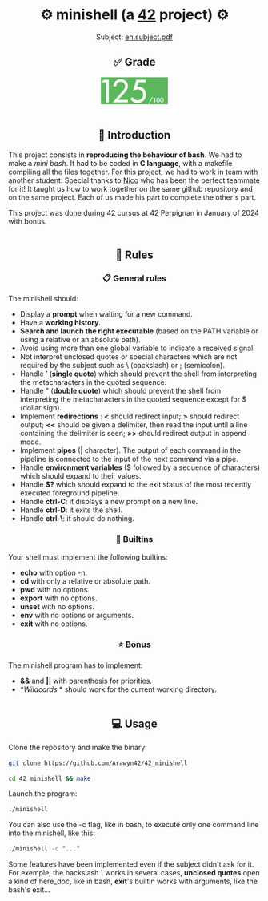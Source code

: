<div align="center">
  <h1>⚙️ minishell (a <a href="https://42perpignan.fr/">42</a> project) ⚙️</h1>
  <p>Subject: <a href="en.subject.pdf">en.subject.pdf</a></p>
</div>

<div align="center">
  <h2>✅ Grade</h2>
  <img src="grade.png" alt="Grade">
</div><br>

## <div align="center">📄 Introduction</div>
This project consists in **reproducing the behaviour of bash**. We had to make a *mini bash*.
It had to be coded in **C language**, with a makefile compiling all the files together.
For this project, we had to work in team with another student. Special thanks to [Nico](https://github.com/Floperatok) who has been the perfect teammate for it! It taught us how to work together on the same github repository and on the same project. Each of us made his part to complete the other's part.

This project was done during 42 cursus at 42 Perpignan in January of 2024 with bonus.
<br><br>

## <div align="center">📒 Rules</div>
### <div align="center">📋 General rules</div>
The minishell should:
- Display a **prompt** when waiting for a new command.
- Have a **working history**.
- **Search and launch the right executable** (based on the PATH variable or using a relative or an absolute path).
- Avoid using more than one global variable to indicate a received signal.
- Not interpret unclosed quotes or special characters which are not required by the
subject such as \\ (backslash) or ; (semicolon).
- Handle ’ (**single quote**) which should prevent the shell from interpreting the metacharacters in the quoted sequence.
- Handle " (**double quote**) which should prevent the shell from interpreting the metacharacters in the quoted sequence except for $ (dollar sign).
- Implement **redirections** : **\<** should redirect input; **\>** should redirect output; **\<\<** should be given a delimiter, then read the input until a line containing the delimiter is seen; **\>\>** should redirect output in append mode.
- Implement **pipes** (| character). The output of each command in the pipeline is
connected to the input of the next command via a pipe.
- Handle **environment variables** ($ followed by a sequence of characters) which
should expand to their values.
- Handle **$?** which should expand to the exit status of the most recently executed
foreground pipeline.
- Handle **ctrl-C**: it displays a new prompt on a new line.
- Handle **ctrl-D**: it exits the shell.
- Handle **ctrl-\\**: it should do nothing.

### <div align="center">🔩 Builtins</div>
Your shell must implement the following builtins:
- **echo** with option -n.
- **cd** with only a relative or absolute path.
- **pwd** with no options.
- **export** with no options.
- **unset** with no options.
- **env** with no options or arguments.
- **exit** with no options.

### <div align="center">⭐ Bonus</div>
The minishell program has to implement:
- **&&** and **||** with parenthesis for priorities.
- **Wildcards* \* should work for the current working directory.
<br><br>

## <div align="center">💻 Usage</div>
Clone the repository and make the binary:
```bash
git clone https://github.com/Arawyn42/42_minishell
```
```bash
cd 42_minishell && make
```

Launch the program:
```bash
./minishell
```

You can also use the -c flag, like in bash, to execute only one command line into the minishell, like this:
```bash
./minishell -c "..."
```

Some features have been implemented even if the subject didn't ask for it. For exemple, the backslash *\\* works in several cases, **unclosed quotes** open a kind of here_doc, like in bash, **exit**'s builtin works with arguments, like the bash's exit...
